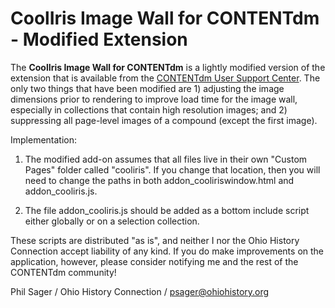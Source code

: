 # CoolIris Image Wall for CONTENTdm - Modified Extension

The **CoolIris Image Wall for CONTENTdm** is a lightly modified version of the
extension that is available from the [CONTENTdm User Support Center](http://www.contentdm.org/USC). The only two 
things that have been modified are 1) adjusting the image dimensions prior to rendering to improve
load time for the image wall, especially in collections that contain high resolution images; and 
2) suppressing all page-level images of a compound (except the first image). 

Implementation:

1) The modified add-on assumes that all files live in their own "Custom Pages" folder
called "cooliris". If you change that location, then you will need to change the paths in
both addon_cooliriswindow.html and addon_cooliris.js.

2) The file addon_cooliris.js should be added as a bottom include script either
globally or on a selection collection.

These scripts are distributed "as is", and neither I nor the Ohio History Connection 
accept liability of any kind. If you do make improvements on the application, however, 
please consider notifying me and the rest of the CONTENTdm community!

Phil Sager / 
Ohio History Connection / 
psager@ohiohistory.org
